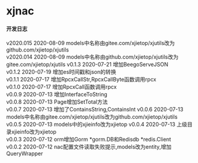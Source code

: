 # xjnac

#### 开发日志
v2020.015 2020-08-09 models中名称由gitee.com/xjietop/xjutils改为github.com/xjietop/xjutils  
v2020.014 2020-08-09 models中名称由github.com/xjietop/xjutils改为gitee.com/xjietop/xjutils 
v0.1.3 2020-07-21 增加BeegoServeJSON  
v0.1.2 2020-07-19 增加es时间戳和json的转换  
v0.1.1 2020-07-17 增加RpcxCallStr,RpcxCallByte函数调用rpcx  
v0.1.0 2020-07-17 增加RpcxCall函数调用rpcx  
v0.0.9 2020-07-13 增加InterfaceToString  
v0.0.8 2020-07-13 Page增加SetTotal方法  
v0.0.7 2020-07-13 增加了ContainsString,ContainsInt
v0.0.6 2020-07-13 models中名称由gitee.com/xjietop/xjutils改为github.com/xjietop/xjutils  
v0.0.5 2020-07-13 models中的xjieinfo改为xjietop
v0.0.4 2020-07-13 上级目录xjieinfo改为xjietop  
v0.0.3 2020-07-12 orm增加Gorm *gorm.DB和Redisdb *redis.Client  
v0.0.2 2020-07-12 nac配置文件读取失败提示,models改为entity,增加QueryWrapper

